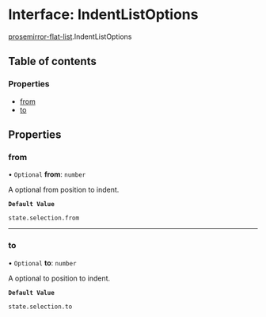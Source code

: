 # Interface: IndentListOptions

[prosemirror-flat-list](../modules/prosemirror_flat_list.md).IndentListOptions

## Table of contents

### Properties

- [from](prosemirror_flat_list.IndentListOptions.md#from)
- [to](prosemirror_flat_list.IndentListOptions.md#to)

## Properties

### from

• `Optional` **from**: `number`

A optional from position to indent.

**`Default Value`**

`state.selection.from`

___

### to

• `Optional` **to**: `number`

A optional to position to indent.

**`Default Value`**

`state.selection.to`
